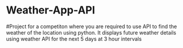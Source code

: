 # Weather-App-API

#Project for a competiton where you are required to use API to find the weather of the location using python.
It displays future weather details using weather API for the next 5 days at 3 hour intervals
